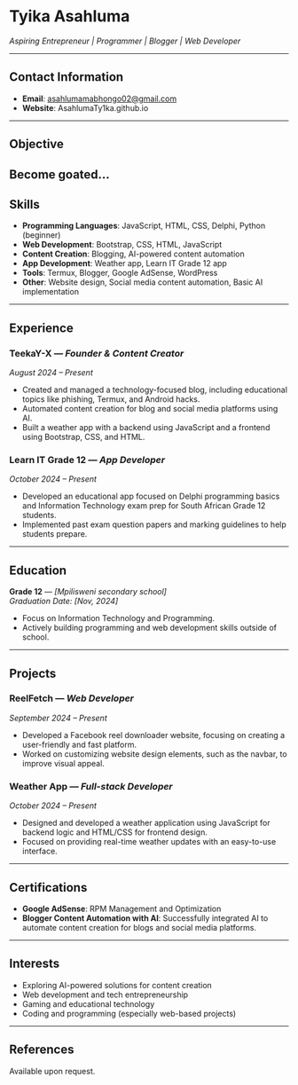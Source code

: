 # Tyika Asahluma 
*Aspiring Entrepreneur | Programmer | Blogger | Web Developer*  

---

## Contact Information
- **Email**: asahlumamabhongo02@gmail.com
- **Website**: AsahlumaTy1ka.github.io

---

## Objective
Become goated...
---

## Skills

- **Programming Languages**: JavaScript, HTML, CSS, Delphi, Python (beginner)
- **Web Development**: Bootstrap, CSS, HTML, JavaScript
- **Content Creation**: Blogging, AI-powered content automation
- **App Development**: Weather app, Learn IT Grade 12 app
- **Tools**: Termux, Blogger, Google AdSense, WordPress
- **Other**: Website design, Social media content automation, Basic AI implementation

---

## Experience

### **TeekaY-X** — *Founder & Content Creator*  
*August 2024 – Present*  
- Created and managed a technology-focused blog, including educational topics like phishing, Termux, and Android hacks.  
- Automated content creation for blog and social media platforms using AI.  
- Built a weather app with a backend using JavaScript and a frontend using Bootstrap, CSS, and HTML.  

### **Learn IT Grade 12** — *App Developer*  
*October 2024 – Present*  
- Developed an educational app focused on Delphi programming basics and Information Technology exam prep for South African Grade 12 students.  
- Implemented past exam question papers and marking guidelines to help students prepare.  

---

## Education  
**Grade 12** — *[Mpilisweni secondary school]*  
*Graduation Date: [Nov, 2024]*  
- Focus on Information Technology and Programming.  
- Actively building programming and web development skills outside of school.

---

## Projects

### **ReelFetch** — *Web Developer*  
*September 2024 – Present*  
- Developed a Facebook reel downloader website, focusing on creating a user-friendly and fast platform.  
- Worked on customizing website design elements, such as the navbar, to improve visual appeal.

### **Weather App** — *Full-stack Developer*  
*October 2024 – Present*  
- Designed and developed a weather application using JavaScript for backend logic and HTML/CSS for frontend design.  
- Focused on providing real-time weather updates with an easy-to-use interface.

---

## Certifications
- **Google AdSense**: RPM Management and Optimization  
- **Blogger Content Automation with AI**: Successfully integrated AI to automate content creation for blogs and social media platforms.  

---

## Interests
- Exploring AI-powered solutions for content creation  
- Web development and tech entrepreneurship  
- Gaming and educational technology  
- Coding and programming (especially web-based projects)

---

## References
Available upon request.
